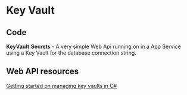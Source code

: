# Key Vault

## Code

**KeyVault.Secrets** - A very simple Web Api running on in a App Service using a Key Vault for the database connection string.

## Web API resources
[Getting started on managing key vaults in C#](https://github.com/Azure-Samples/key-vault-dotnet-manage-key-vaults)

